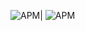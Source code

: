 ![APM](https://img.shields.io/apm/l/vim-mode.svg?style=popout)| ![APM](https://img.shields.io/badge/Tested%20On-Android-brightgreen.svg)
